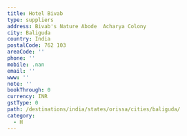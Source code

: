 ```yaml
---
title: Hotel Bivab
type: suppliers
address: Bivab's Nature Abode  Acharya Colony
city: Baliguda
country: India
postalCode: 762 103
areaCode: ''
phone: ''
mobile: .nan
email: ''
www: ''
note: ''
bookThrough: 0
currency: INR
gstType: 0
path: /destinations/india/states/orissa/cities/baliguda/
category:
  - H
---
```



